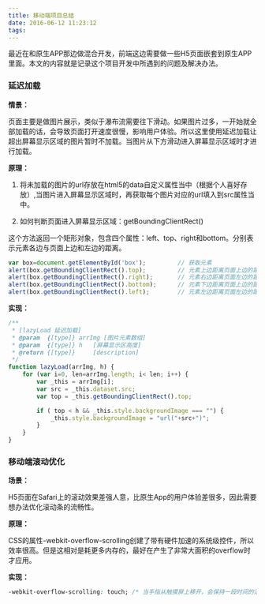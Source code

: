 ```yaml
---
title: 移动端项目总结
date: 2016-06-12 11:23:12
tags:
---
```


最近在和原生APP那边做混合开发，前端这边需要做一些H5页面嵌套到原生APP里面。本文的内容就是记录这个项目开发中所遇到的问题及解决办法。

### 延迟加载
**情景：**
<!--more-->

页面主要是做图片展示，类似于瀑布流需要往下滑动。如果图片过多，一开始就全部加载的话，会导致页面打开速度很慢，影响用户体验。所以这里使用延迟加载让超出屏幕显示区域的图片暂时不加载。当图片从下方滑动进入屏幕显示区域时才进行加载。

**原理：**

1. 将未加载的图片的url存放在html5的data自定义属性当中（根据个人喜好存放）,当图片进入屏幕显示区域时，再获取每个图片对应的url填入到src属性当中。

2. 如何判断页面进入屏幕显示区域：getBoundingClientRect()

这个方法返回一个矩形对象，包含四个属性：left、top、right和bottom。分别表示元素各边与页面上边和左边的距离。
```js
var box=document.getElementById('box');         // 获取元素
alert(box.getBoundingClientRect().top);         // 元素上边距离页面上边的距离
alert(box.getBoundingClientRect().right);       // 元素右边距离页面左边的距离
alert(box.getBoundingClientRect().bottom);      // 元素下边距离页面上边的距离
alert(box.getBoundingClientRect().left);        // 元素左边距离页面左边的距离
```
**实现：**
```js
/**
 * [lazyLoad 延迟加载]
 * @param  {[type]} arrImg [图片元素数组]
 * @param  {[type]} h   [屏幕显示区高度]
 * @return {[type]}     [description]
 */
function lazyLoad(arrImg, h) {
    for (var i=0, len=arrImg.length; i< len; i++) {
        var _this = arrImg[i];
        var src = _this.dataset.src;
        var top = _this.getBoundingClientRect().top;

        if ( top < h && _this.style.backgroundImage === "") {
            _this.style.backgroundImage = "url("+src+")";
        }
    }
}
```

### 移动端滚动优化
**场景：**

H5页面在Safari上的滚动效果差强人意，比原生App的用户体验差很多，因此需要想办法优化滚动条的流畅性。

**原理：**

CSS的属性-webkit-overflow-scrolling创建了带有硬件加速的系统级控件，所以效率很高。但是这相对是耗更多内存的，最好在产生了非常大面积的overflow时才应用。

**实现：**
```css
-webkit-overflow-scrolling: touch; /* 当手指从触摸屏上移开，会保持一段时间的滚动 */
```

